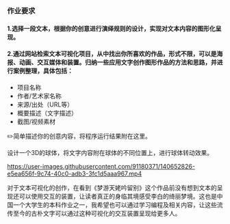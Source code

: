 ### 作业要求
#### 1.选择一段文本，根据你的创意进行演绎规则的设计，实现对文本内容的图形化呈现。
#### 2.通过网站检索文本可视化项目，从中找出你所喜欢的作品，形式不限，可以是海报、动画、交互媒体和装置。归纳一些应用文字创作图形作品的方法和思路，并进行案例整理，具体包括：

- 项目名称
- 作者/艺术家名称
- 来源/出处（URL等）
- 概要描述（文字描述）
- 截图/视频素材

✏️简单描述你的创意内容，将程序运行结果附在这里。

设计一个3D的球体，将文字内容附在球体的不同位置上，进行球体转动效果。


https://user-images.githubusercontent.com/91180371/140652826-e5ea656f-9c74-40c0-adb3-3fc1d5aaa967.mp4

对于文本可视化的创作，在看到《梦游天姥吟留别》这个作品前没有想到文本的呈现还可以使用交互的装置，让读者真正的身临其境感受李白的绮丽梦境。这也是中国一个大学生的本科作业之一，我希望也可以通过学习编程及相关内容，让这些流传至今的古朴文字可以通过这种可视化的交互装置呈现给更多人。
